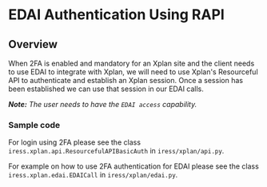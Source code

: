 # EDAI Authentication Using RAPI

## Overview
When 2FA is enabled and mandatory for an Xplan site and the client needs to use EDAI to integrate with Xplan, 
we will need to use Xplan's Resourceful API to authenticate and establish an Xplan session. Once a session has been
established we can use that session in our EDAI calls. 

_**Note:** The user needs to have the `EDAI access` capability._

### Sample code
For login using 2FA please see the class `iress.xplan.api.ResourcefulAPIBasicAuth` in `iress/xplan/api.py`.

For example on how to use 2FA authentication for EDAI please see the class `iress.xplan.edai.EDAICall`
 in `iress/xplan/edai.py`.
